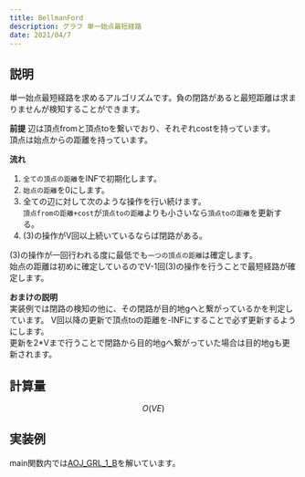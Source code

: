 ```yaml
---
title: BellmanFord
description: グラフ 単一始点最短経路
date: 2021/04/7
---
```


## 説明
単一始点最短経路を求めるアルゴリズムです。負の閉路があると最短距離は求まりませんが検知することができます。

**前提**
辺は頂点fromと頂点toを繋いでおり、それぞれcostを持っています。  
頂点は始点からの距離を持っています。

**流れ**
1. `全ての頂点の距離`をINFで初期化します。
2. `始点の距離`を0にします。
3. 全ての辺に対して次のような操作を行い続けます。  
`頂点fromの距離+cost`が`頂点toの距離`よりも小さいなら`頂点toの距離`を更新する。
4. (3)の操作がV回以上続いているならば閉路がある。

(3)の操作が一回行われる度に最低でも`一つの頂点の距離`は確定します。  
始点の距離は初めに確定しているのでV-1回(3)の操作を行うことで最短経路が確定します。

**おまけの説明**  
実装例では閉路の検知の他に、その閉路が目的地gへと繋がっているかを判定しています。
V回以降の更新で頂点toの距離を-INFにすることで必ず更新するようにします。  
更新を2*Vまで行うことで閉路から目的地gへ繋がっていた場合は目的地gも更新されます。


## 計算量
$$
O(VE)
$$

## 実装例
main関数内では[AOJ_GRL_1_B](https://onlinejudge.u-aizu.ac.jp/courses/library/5/GRL/1/GRL_1_B)を解いています。

```cpp  import=/assets/Library/graph/bellmanford.cpp
```
